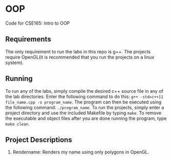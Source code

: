 # OOP
Code for CSE165: Intro to OOP

## Requirements

The only requirement to run the labs in this repo is g++. The projects require OpenGL(it is recommended that you run the projects on a linux system).

## Running

To run any of the labs, simply compile the desired c++ source file in any of the lab directories.
Enter the following command to do this: `g++ -std=c++11 file_name.cpp -o program_name`. The program
can then be executed using the following command: `./program_name`. To run the projects, simply enter a
project directory and use the included Makefile by typing `make`. To remove the executable and object files
after you are done running the program, type `make clean`.

## Project Descriptions

1. Rendername: Renders my name using only polygons in OpenGL.
